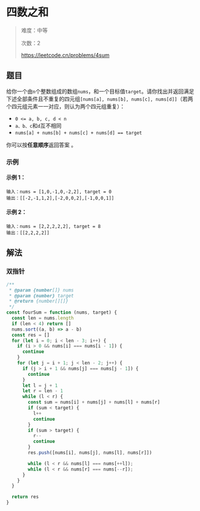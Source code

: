 # 四数之和

> 难度：中等
>
> 次数：2
>
> https://leetcode.cn/problems/4sum

## 题目

给你一个由`n`个整数组成的数组`nums`，和一个目标值`target`。请你找出并返回满足下述全部条件且不重复的四元组`[nums[a], nums[b], nums[c], nums[d]]`（若两个四元组元素一一对应，则认为两个四元组重复）：

- `0 <= a, b, c, d < n`
- `a、b、c`和`d`互不相同
- `nums[a] + nums[b] + nums[c] + nums[d] == target`

你可以按**任意顺序**返回答案 。

### 示例

#### 示例 1：

```
输入：nums = [1,0,-1,0,-2,2], target = 0
输出：[[-2,-1,1,2],[-2,0,0,2],[-1,0,0,1]]
```

#### 示例 2：

```
输入：nums = [2,2,2,2,2], target = 8
输出：[[2,2,2,2]]
```

## 解法

### 双指针

```javascript
/**
 * @param {number[]} nums
 * @param {number} target
 * @return {number[][]}
 */
const fourSum = function (nums, target) {
  const len = nums.length
  if (len < 4) return []
  nums.sort((a, b) => a - b)
  const res = []
  for (let i = 0; i < len - 3; i++) {
    if (i > 0 && nums[i] === nums[i - 1]) {
      continue
    }
    for (let j = i + 1; j < len - 2; j++) {
      if (j > i + 1 && nums[j] === nums[j - 1]) {
        continue
      }
      let l = j + 1
      let r = len - 1
      while (l < r) {
        const sum = nums[i] + nums[j] + nums[l] + nums[r]
        if (sum < target) {
          l++
          continue
        }
        if (sum > target) {
          r--
          continue
        }
        res.push([nums[i], nums[j], nums[l], nums[r]])

        while (l < r && nums[l] === nums[++l]);
        while (l < r && nums[r] === nums[--r]);
      }
    }
  }

  return res
}
```
